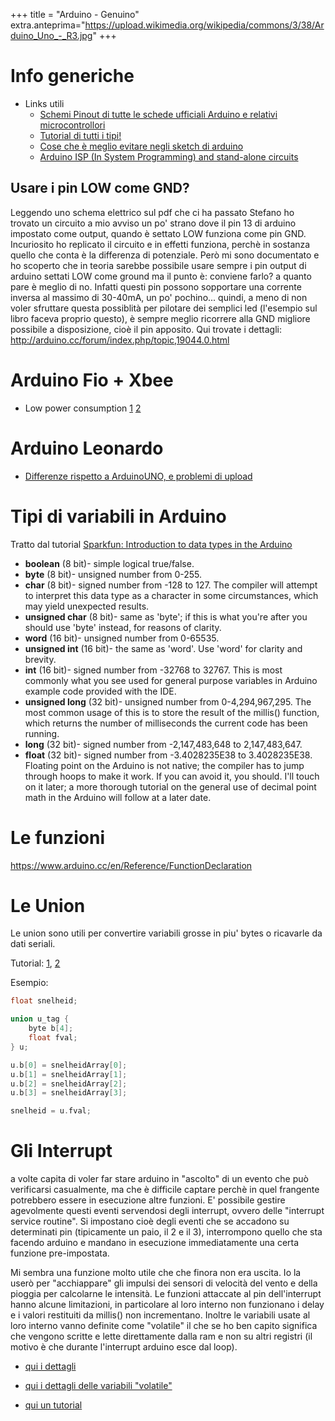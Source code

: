 +++
title = "Arduino - Genuino"
extra.anteprima="https://upload.wikimedia.org/wikipedia/commons/3/38/Arduino_Uno_-_R3.jpg"
+++

# Info generiche

-   Links utili
    -   [Schemi Pinout di tutte le schede ufficiali Arduino e relativi
        microcontrollori](http://www.robot-italy.com/it/blog/progetti/450)
    -   [Tutorial di tutti i
        tipi!](http://tronixstuff.wordpress.com/tutorials/)
    -   [Cose che è meglio evitare negli sketch di
        arduino](http://miscsolutions.wordpress.com/2011/10/16/five-things-i-never-use-in-arduino-projects/)
    -   [Arduino ISP (In System Programming) and stand-alone
        circuits](http://www.open-electronics.org/arduino-isp-in-system-programming-and-stand-alone-circuits/)

## Usare i pin LOW come GND?
Leggendo uno schema elettrico sul pdf che ci ha passato Stefano ho trovato un circuito a mio avviso un po' strano dove il pin 13 di arduino impostato come output, quando è settato LOW funziona come pin GND.
Incuriosito ho replicato il circuito e in effetti funziona, perchè in sostanza quello che conta è la differenza di potenziale.
Però mi sono documentato e ho scoperto che in teoria sarebbe possibile usare sempre i pin output di arduino settati LOW come ground ma il punto è: conviene farlo? a quanto pare è meglio di no.
Infatti questi pin possono sopportare una corrente inversa al massimo di 30-40mA, un po' pochino... quindi, a meno di non voler sfruttare questa possiblità per pilotare dei semplici led (l'esempio sul libro faceva proprio questo), è sempre meglio ricorrere alla GND migliore possibile a disposizione, cioè il pin apposito.
Qui trovate i dettagli:  
<http://arduino.cc/forum/index.php/topic,19044.0.html>
# Arduino Fio + Xbee

-   Low power consumption
    [1](http://www.semifluid.com/2012/09/07/arduino-fio-low-power-setup/)
    [2](http://www.semifluid.com/2012/09/09/arduino-fio-internal-voltmeter-and-thermometer/)

# Arduino Leonardo

-   [Differenze rispetto a ArduinoUNO, e problemi di
    upload](https://sites.google.com/site/stevalenr/wiki/arduino-generico/arduino-leonardo/differenze-con-la-uno-e-problemi-di-upload)

# Tipi di variabili in Arduino

Tratto dal tutorial [Sparkfun: Introduction to data types in the
Arduino](https://learn.sparkfun.com/tutorials/data-types-in-arduino)

-   **boolean** (8 bit)- simple logical true/false.
-   **byte** (8 bit)- unsigned number from 0-255.
-   **char** (8 bit)- signed number from -128 to 127. The compiler will
    attempt to interpret this data type as a character in some
    circumstances, which may yield unexpected results.
-   **unsigned char** (8 bit)- same as 'byte'; if this is what you're
    after you should use 'byte' instead, for reasons of clarity.
-   **word** (16 bit)- unsigned number from 0-65535.
-   **unsigned int** (16 bit)- the same as 'word'. Use 'word' for
    clarity and brevity.
-   **int** (16 bit)- signed number from -32768 to 32767. This is most
    commonly what you see used for general purpose variables in Arduino
    example code provided with the IDE.
-   **unsigned long** (32 bit)- unsigned number from 0-4,294,967,295.
    The most common usage of this is to store the result of the millis()
    function, which returns the number of milliseconds the current code
    has been running.
-   **long** (32 bit)- signed number from -2,147,483,648 to
    2,147,483,647.
-   **float** (32 bit)- signed number from -3.4028235E38 to
    3.4028235E38. Floating point on the Arduino is not native; the
    compiler has to jump through hoops to make it work. If you can avoid
    it, you should. I'll touch on it later; a more thorough tutorial on
    the general use of decimal point math in the Arduino will follow at
    a later date.

# Le funzioni

<https://www.arduino.cc/en/Reference/FunctionDeclaration>

# Le Union

Le union sono utili per convertire variabili grosse in piu\' bytes o
ricavarle da dati seriali.

Tutorial: [1](http://forum.arduino.cc/index.php?PHPSESSID=qdqli9tdavp0mrv6s92kl8jka6&topic=43222.msg313148#msg313148), [2](http://www.utopiamechanicus.com/article/data-splitting-union-and-struct-c/)

Esempio:

``` {.cpp .numberLines}
float snelheid;

union u_tag {
    byte b[4];
    float fval;
} u;

u.b[0] = snelheidArray[0];
u.b[1] = snelheidArray[1];
u.b[2] = snelheidArray[2];
u.b[3] = snelheidArray[3];

snelheid = u.fval;
```

# Gli Interrupt

a volte capita di voler far stare arduino in \"ascolto\" di un evento
che può verificarsi casualmente, ma che è difficile captare perchè in
quel frangente potrebbero essere in esecuzione altre funzioni. E\'
possibile gestire agevolmente questi eventi servendosi degli interrupt,
ovvero delle \"interrupt service routine\". Si impostano cioè degli
eventi che se accadono su determinati pin (tipicamente un paio, il 2 e
il 3), interrompono quello che sta facendo arduino e mandano in
esecuzione immediatamente una certa funzione pre-impostata.

Mi sembra una funzione molto utile che che finora non era uscita. Io la
userò per \"acchiappare\" gli impulsi dei sensori di velocità del vento
e della pioggia per calcolarne le intensità. Le funzioni attaccate al
pin dell\'interrupt hanno alcune limitazioni, in particolare al loro
interno non funzionano i delay e i valori restituiti da millis() non
incrementano. Inoltre le variabili usate al loro interno vanno definite
come \"volatile\" il che se ho ben capito significa che vengono scritte
e lette direttamente dalla ram e non su altri registri (il motivo è che
durante l\'interrupt arduino esce dal loop).

-   [qui i dettagli](http://arduino.cc/en/Reference/attachInterrupt)

<!-- -->

-   [qui i dettagli delle variabili
    \"volatile\"](http://arduino.cc/en/Reference/Volatile)

<!-- -->

-   [qui un
    tutorial](http://www.maffucci.it/2012/06/11/appunti-su-arduino-interrupts/)
